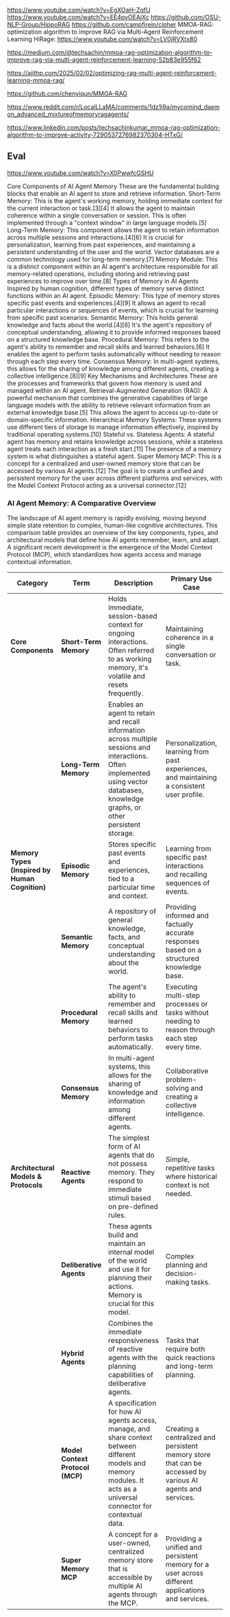 
https://www.youtube.com/watch?v=EgXOaH-ZqfU
https://www.youtube.com/watch?v=EE4pvOEAjXc
https://github.com/OSU-NLP-Group/HippoRAG
https://github.com/campfirein/cipher
MMOA-RAG: optimization algorithm to improve RAG via Multi-Agent Reinforcement Learning
HiRage: https://www.youtube.com/watch?v=LV0jRVXtx80

https://medium.com/@techsachin/mmoa-rag-optimization-algorithm-to-improve-rag-via-multi-agent-reinforcement-learning-52b83e955f62

https://ajithp.com/2025/02/02/optimizing-rag-multi-agent-reinforcement-learning-mmoa-rag/

https://github.com/chenyiqun/MMOA-RAG

https://www.reddit.com/r/LocalLLaMA/comments/1dz1i9a/mycomind_daemon_advanced_mixtureofmemoryragagents/

https://www.linkedin.com/posts/techsachinkumar_mmoa-rag-optimization-algorithm-to-improve-activity-7290537276982370304-HTxG/



## Eval
https://www.youtube.com/watch?v=X0PwwfcGSHU


Core Components of AI Agent Memory
These are the fundamental building blocks that enable an AI agent to store and retrieve information.
Short-Term Memory: This is the agent's working memory, holding immediate context for the current interaction or task.[3][4] It allows the agent to maintain coherence within a single conversation or session. This is often implemented through a "context window" in large language models.[5]
Long-Term Memory: This component allows the agent to retain information across multiple sessions and interactions.[4][6] It is crucial for personalization, learning from past experiences, and maintaining a persistent understanding of the user and the world. Vector databases are a common technology used for long-term memory.[7]
Memory Module: This is a distinct component within an AI agent's architecture responsible for all memory-related operations, including storing and retrieving past experiences to improve over time.[8]
Types of Memory in AI Agents
Inspired by human cognition, different types of memory serve distinct functions within an AI agent.
Episodic Memory: This type of memory stores specific past events and experiences.[4][9] It allows an agent to recall particular interactions or sequences of events, which is crucial for learning from specific past scenarios.
Semantic Memory: This holds general knowledge and facts about the world.[4][6] It's the agent's repository of conceptual understanding, allowing it to provide informed responses based on a structured knowledge base.
Procedural Memory: This refers to the agent's ability to remember and recall skills and learned behaviors.[6] It enables the agent to perform tasks automatically without needing to reason through each step every time.
Consensus Memory: In multi-agent systems, this allows for the sharing of knowledge among different agents, creating a collective intelligence.[8][9]
Key Mechanisms and Architectures
These are the processes and frameworks that govern how memory is used and managed within an AI agent.
Retrieval-Augmented Generation (RAG): A powerful mechanism that combines the generative capabilities of large language models with the ability to retrieve relevant information from an external knowledge base.[5] This allows the agent to access up-to-date or domain-specific information.
Hierarchical Memory Systems: These systems use different tiers of storage to manage information effectively, inspired by traditional operating systems.[10]
Stateful vs. Stateless Agents: A stateful agent has memory and retains knowledge across sessions, while a stateless agent treats each interaction as a fresh start.[11] The presence of a memory system is what distinguishes a stateful agent.
Super Memory MCP: This is a concept for a centralized and user-owned memory store that can be accessed by various AI agents.[12] The goal is to create a unified and persistent memory for the user across different platforms and services, with the Model Context Protocol acting as a universal connector.[12]



### AI Agent Memory: A Comparative Overview 

The landscape of AI agent memory is rapidly evolving, moving beyond simple state retention to complex, human-like cognitive architectures. This comparison table provides an overview of the key components, types, and architectural models that define how AI agents remember, learn, and adapt. A significant recent development is the emergence of the Model Context Protocol (MCP), which standardizes how agents access and manage contextual information. 

| **Category** | **Term** | **Description** | **Primary Use Case** | **Strengths** | **Limitations** |
|---|---|---|---|---|---|
| **Core Components** | **Short-Term Memory** | Holds immediate, session-based context for ongoing interactions. Often referred to as working memory, it's volatile and resets frequently. | Maintaining coherence in a single conversation or task. | Enables fluid, context-aware conversations. | Limited capacity and duration; information is not retained across sessions. |
| | **Long-Term Memory** | Enables an agent to retain and recall information across multiple sessions and interactions. Often implemented using vector databases, knowledge graphs, or other persistent storage. | Personalization, learning from past experiences, and maintaining a consistent user profile. | Allows for continuous learning, adaptation, and personalization over time. | Can be computationally expensive to manage and retrieve information from large memory stores. |
| **Memory Types (Inspired by Human Cognition)** | **Episodic Memory** | Stores specific past events and experiences, tied to a particular time and context. | Learning from specific past interactions and recalling sequences of events. | Enables case-based reasoning and learning from concrete examples. | Can be challenging to generalize from individual episodes. |
| | **Semantic Memory** | A repository of general knowledge, facts, and conceptual understanding about the world. | Providing informed and factually accurate responses based on a structured knowledge base. | Allows the agent to draw on a vast and stable base of information. | Can become outdated if not continuously updated. |
| | **Procedural Memory** | The agent's ability to remember and recall skills and learned behaviors to perform tasks automatically. | Executing multi-step processes or tasks without needing to reason through each step every time. | Increases efficiency and speed by automating learned behaviors. | Can be rigid and less adaptable to novel situations. |
| | **Consensus Memory** | In multi-agent systems, this allows for the sharing of knowledge and information among different agents. | Collaborative problem-solving and creating a collective intelligence. | Enables agents to learn from each other's experiences and knowledge. | Requires robust protocols for communication and information synchronization. |
| **Architectural Models & Protocols** | **Reactive Agents** | The simplest form of AI agents that do not possess memory. They respond to immediate stimuli based on pre-defined rules. | Simple, repetitive tasks where historical context is not needed. | Fast and computationally inexpensive. | Unable to learn or adapt based on past interactions. |
| | **Deliberative Agents** | These agents build and maintain an internal model of the world and use it for planning their actions. Memory is crucial for this model. | Complex planning and decision-making tasks. | Can make more strategic and informed decisions. | Can be slower to respond due to the need for planning. |
| | **Hybrid Agents** | Combines the immediate responsiveness of reactive agents with the planning capabilities of deliberative agents. | Tasks that require both quick reactions and long-term planning. | Balances speed and strategic thinking. | Can be more complex to design and implement. |
| | **Model Context Protocol (MCP)** | A specification for how AI agents access, manage, and share context between different models and memory modules. It acts as a universal connector for contextual data. | Creating a centralized and persistent memory store that can be accessed by various AI agents and services. | Enables a more cohesive and personalized AI experience across different platforms by breaking down memory silos. | As an emerging standard, widespread adoption and interoperability are still in development. |
| | **Super Memory MCP** | A concept for a user-owned, centralized memory store that is accessible by multiple AI agents through the MCP. | Providing a unified and persistent memory for a user across different applications and services. | Gives users control over their own data and enables a highly personalized AI experience. | Dependent on the widespread adoption and support of the MCP standard. |